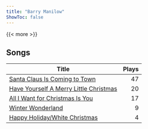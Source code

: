 ```yaml
---
title: "Barry Manilow"
ShowToc: false
---
```


{{< more >}}

## Songs
Title | Plays 
----- | -----: 
[Santa Claus Is Coming to Town](/songs/santa-claus-is-coming-to-town) | 47
[Have Yourself A Merry Little Christmas](/songs/have-yourself-a-merry-little-christmas) | 20
[All I Want for Christmas Is You](/songs/all-i-want-for-christmas-is-you) | 17
[Winter Wonderland](/songs/winter-wonderland) | 9
[Happy Holiday/White Christmas](/songs/happy-holidaywhite-christmas) | 4


